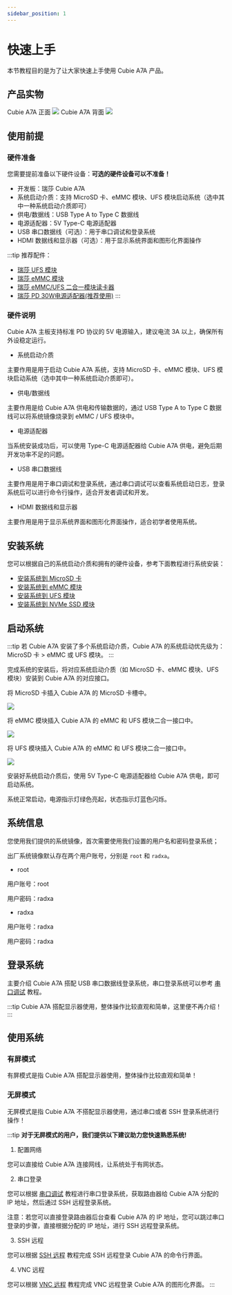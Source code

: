 ```yaml
---
sidebar_position: 1
---
```


# 快速上手

本节教程目的是为了让大家快速上手使用 Cubie A7A 产品。

## 产品实物

<div style={{textAlign: 'center'}}>
   Cubie A7A 正面
   <img src="/img/cubie/a7a/a7a-bottom.webp" style={{width: '50%', maxWidth: '1200px'}} />
   Cubie A7A 背面
    <img src="/img/cubie/a7a/a7a-top.webp" style={{width: '50%', maxWidth: '1200px'}} />
</div>

## 使用前提

### 硬件准备

您需要提前准备以下硬件设备：**可选的硬件设备可以不准备！**

- 开发板：瑞莎 Cubie A7A
- 系统启动介质：支持 MicroSD 卡、eMMC 模块、UFS 模块启动系统（选中其中一种系统启动介质即可）
- 供电/数据线：USB Type A to Type C 数据线
- 电源适配器：5V Type-C 电源适配器
- USB 串口数据线（可选）：用于串口调试和登录系统
- HDMI 数据线和显示器（可选）：用于显示系统界面和图形化界面操作

:::tip
推荐配件：

- [瑞莎 UFS 模块](https://radxa.com/products/accessories/ufs-module)
- [瑞莎 eMMC 模块](https://radxa.com/products/accessories/emmc-module)
- [瑞莎 eMMC/UFS 二合一模块读卡器](https://radxa.com/products/accessories/emmc-ufs-module-reader)
- [瑞莎 PD 30W电源适配器(推荐使用)](https://radxa.com/products/accessories/power-pd-30w)
  :::

### 硬件说明

Cubie A7A 主板支持标准 PD 协议的 5V 电源输入，建议电流 3A 以上，确保所有外设稳定运行。

- 系统启动介质

主要作用是用于启动 Cubie A7A 系统，支持 MicroSD 卡、eMMC 模块、UFS 模块启动系统（选中其中一种系统启动介质即可）。

- 供电/数据线

主要作用是给 Cubie A7A 供电和传输数据的，通过 USB Type A to Type C 数据线可以将系统镜像烧录到 eMMC / UFS 模块中。

- 电源适配器

当系统安装成功后，可以使用 Type-C 电源适配器给 Cubie A7A 供电，避免后期开发功率不足的问题。

- USB 串口数据线

主要作用是用于串口调试和登录系统，通过串口调试可以查看系统启动日志，登录系统后可以进行命令行操作，适合开发者调试和开发。

- HDMI 数据线和显示器

主要作用是用于显示系统界面和图形化界面操作，适合初学者使用系统。

## 安装系统

您可以根据自己的系统启动介质和拥有的硬件设备，参考下面教程进行系统安装：

- [安装系统到 MicroSD 卡](./install-system/sd_system)
- [安装系统到 eMMC 模块](./install-system/emmc-system)
- [安装系统到 UFS 模块](./install-system/ufs-system)
- [安装系统到 NVMe SSD 模块](./install-system/nvme-system)

## 启动系统

:::tip
若 Cubie A7A 安装了多个系统启动介质，Cubie A7A 的系统启动优先级为：MicroSD 卡 > eMMC 或 UFS 模块。
:::

完成系统的安装后，将对应系统启动介质（如 MicroSD 卡、eMMC 模块、UFS 模块）安装到 Cubie A7A 的对应接口。

<Tabs queryString="boot_system">

<TabItem value="MicroSD 卡">

将 MicroSD 卡插入 Cubie A7A 的 MicroSD 卡槽中。

<div style={{textAlign: 'center'}}>
  <img src="/img/cubie/a7a/a7a-microsd.webp" style={{width: '45%', maxWidth: '1200px'}} />
</div>
</TabItem>

<TabItem value="eMMC 模块">

将 eMMC 模块插入 Cubie A7A 的 eMMC 和 UFS 模块二合一接口中。

<div style={{textAlign: 'center'}}>
  <img src="/img/cubie/a7a/a7a-emmc-single.webp" style={{width: '50%', maxWidth: '1200px'}} />
</div>
</TabItem>

<TabItem value="UFS 模块">

将 UFS 模块插入 Cubie A7A 的 eMMC 和 UFS 模块二合一接口中。

<div style={{textAlign: 'center'}}>
  <img src="/img/cubie/a7a/a7a-ufs-single.webp" style={{width: '50%', maxWidth: '1200px'}} />
</div>
</TabItem>

</Tabs>

安装好系统启动介质后，使用 5V Type-C 电源适配器给 Cubie A7A 供电，即可启动系统。

系统正常启动，电源指示灯绿色亮起，状态指示灯蓝色闪烁。

## 系统信息

您使用我们提供的系统镜像，首次需要使用我们设置的用户名和密码登录系统；

出厂系统镜像默认存在两个用户账号，分别是 `root` 和 `radxa`。

- root

用户账号：root

用户密码：radxa

- radxa

用户账号：radxa

用户密码：radxa

## 登录系统

主要介绍 Cubie A7A 搭配 USB 串口数据线登录系统，串口登录系统可以参考 [串口调试](../system-config/uart_debug) 教程。

:::tip
Cubie A7A 搭配显示器使用，整体操作比较直观和简单，这里便不再介绍！
:::

## 使用系统

### 有屏模式

有屏模式是指 Cubie A7A 搭配显示器使用，整体操作比较直观和简单！

### 无屏模式

无屏模式是指 Cubie A7A 不搭配显示器使用，通过串口或者 SSH 登录系统进行操作！

:::tip
**对于无屏模式的用户，我们提供以下建议助力您快速熟悉系统!**

1. 配置网络

您可以直接给 Cubie A7A 连接网线，让系统处于有网状态。

2. 串口登录

您可以根据 [串口调试](../system-config/uart_debug) 教程进行串口登录系统，获取路由器给 Cubie A7A 分配的 IP 地址，然后通过 SSH 远程登录系统。

注意：若您可以直接登录路由器后台查看 Cubie A7A 的 IP 地址，您可以跳过串口登录的步骤，直接根据分配的 IP 地址，进行 SSH 远程登录系统。

3. SSH 远程

您可以根据 [SSH 远程](../system-config/ssh_remote) 教程完成 SSH 远程登录 Cubie A7A 的命令行界面。

4. VNC 远程

您可以根据 [VNC 远程](../system-config/vnc_remote) 教程完成 VNC 远程登录 Cubie A7A 的图形化界面。
:::
